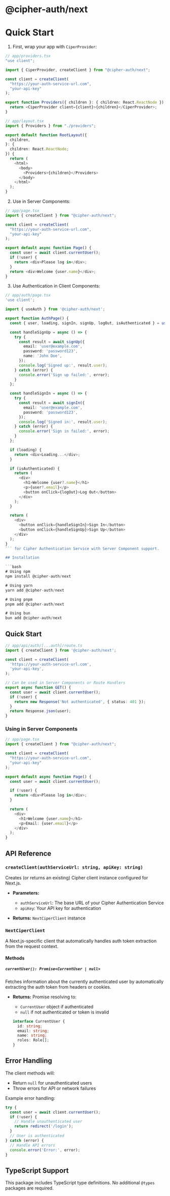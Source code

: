 # @cipher-auth/next

# Quick Start

1. First, wrap your app with `CiperProvider`:

```typescript
// app/providers.tsx
"use client";

import { CiperProvider, createClient } from "@cipher-auth/next";

const client = createClient(
  "https://your-auth-service-url.com",
  "your-api-key"
);

export function Providers({ children }: { children: React.ReactNode }) {
  return <CiperProvider client={client}>{children}</CiperProvider>;
}

// app/layout.tsx
import { Providers } from "./providers";

export default function RootLayout({
  children,
}: {
  children: React.ReactNode;
}) {
  return (
    <html>
      <body>
        <Providers>{children}</Providers>
      </body>
    </html>
  );
}
```

2. Use in Server Components:

```typescript
// app/page.tsx
import { createClient } from "@cipher-auth/next";

const client = createClient(
  "https://your-auth-service-url.com",
  "your-api-key"
);

export default async function Page() {
  const user = await client.currentUser();
  if (!user) {
    return <div>Please log in</div>;
  }
  return <div>Welcome {user.name}</div>;
}
```

3. Use Authentication in Client Components:

````typescript
// app/auth/page.tsx
'use client';

import { useAuth } from '@cipher-auth/next';

export function AuthPage() {
  const { user, loading, signIn, signUp, logOut, isAuthenticated } = useAuth();

  const handleSignUp = async () => {
    try {
      const result = await signUp({
        email: 'user@example.com',
        password: 'password123',
        name: 'John Doe',
      });
      console.log('Signed up:', result.user);
    } catch (error) {
      console.error('Sign up failed:', error);
    }
  };

  const handleSignIn = async () => {
    try {
      const result = await signIn({
        email: 'user@example.com',
        password: 'password123',
      });
      console.log('Signed in:', result.user);
    } catch (error) {
      console.error('Sign in failed:', error);
    }
  };

  if (loading) {
    return <div>Loading...</div>;
  }

  if (isAuthenticated) {
    return (
      <div>
        <h1>Welcome {user?.name}</h1>
        <p>{user?.email}</p>
        <button onClick={logOut}>Log Out</button>
      </div>
    );
  }

  return (
    <div>
      <button onClick={handleSignIn}>Sign In</button>
      <button onClick={handleSignUp}>Sign Up</button>
    </div>
  );
}
``` for Cipher Authentication Service with Server Component support.

## Installation

```bash
# Using npm
npm install @cipher-auth/next

# Using yarn
yarn add @cipher-auth/next

# Using pnpm
pnpm add @cipher-auth/next

# Using bun
bun add @cipher-auth/next
````

## Quick Start

```typescript
// app/api/auth/[...auth]/route.ts
import { createClient } from '@cipher-auth/next';

const client = createClient(
  'https://your-auth-service-url.com',
  'your-api-key',
);

// Can be used in Server Components or Route Handlers
export async function GET() {
  const user = await client.currentUser();
  if (!user) {
    return new Response('Not authenticated', { status: 401 });
  }
  return Response.json(user);
}
```

### Using in Server Components

```typescript
// app/page.tsx
import { createClient } from "@cipher-auth/next";

const client = createClient(
  "https://your-auth-service-url.com",
  "your-api-key"
);

export default async function Page() {
  const user = await client.currentUser();

  if (!user) {
    return <div>Please log in</div>;
  }

  return (
    <div>
      <h1>Welcome {user.name}</h1>
      <p>Email: {user.email}</p>
    </div>
  );
}
```

## API Reference

### `createClient(authServiceUrl: string, apiKey: string)`

Creates (or returns an existing) Cipher client instance configured for Next.js.

- **Parameters:**
  - `authServiceUrl`: The base URL of your Cipher Authentication Service
  - `apiKey`: Your API key for authentication

- **Returns:** `NextCiperClient` instance

### `NextCiperClient`

A Next.js-specific client that automatically handles auth token extraction from the request context.

#### Methods

##### `currentUser(): Promise<CurrentUser | null>`

Fetches information about the currently authenticated user by automatically extracting the auth token from headers or cookies.

- **Returns:** Promise resolving to:
  - `CurrentUser` object if authenticated
  - `null` if not authenticated or token is invalid

  ```typescript
  interface CurrentUser {
    id: string;
    email: string;
    name: string;
    roles: Role[];
  }
  ```

## Error Handling

The client methods will:

- Return `null` for unauthenticated users
- Throw errors for API or network failures

Example error handling:

```typescript
try {
  const user = await client.currentUser();
  if (!user) {
    // Handle unauthenticated user
    return redirect('/login');
  }
  // User is authenticated
} catch (error) {
  // Handle API errors
  console.error('Error:', error);
}
```

## TypeScript Support

This package includes TypeScript type definitions. No additional `@types` packages are required.
